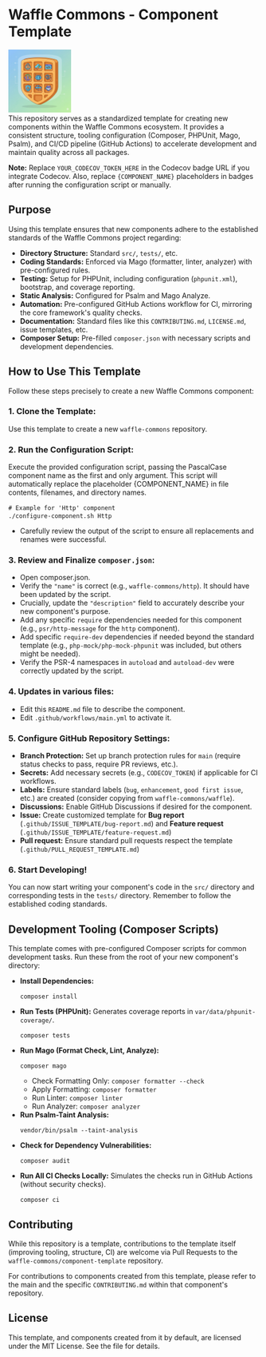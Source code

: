 # Waffle Commons - Component Template
<img src="./images/waffle-commons_logo.png" alt="Logo Waffles Commons" style="width: 25%;" /><br />
This repository serves as a standardized template for creating new components within the Waffle Commons ecosystem. It provides a consistent structure, tooling configuration (Composer, PHPUnit, Mago, Psalm), and CI/CD pipeline (GitHub Actions) to accelerate development and maintain quality across all packages.

**Note:** Replace `YOUR_CODECOV_TOKEN_HERE` in the Codecov badge URL if you integrate Codecov. Also, replace `{COMPONENT_NAME}` placeholders in badges after running the configuration script or manually.

## Purpose
Using this template ensures that new components adhere to the established standards of the Waffle Commons project regarding:
- **Directory Structure:** Standard `src/`, `tests/`, etc.
- **Coding Standards:** Enforced via Mago (formatter, linter, analyzer) with pre-configured rules.
- **Testing:** Setup for PHPUnit, including configuration (`phpunit.xml`), bootstrap, and coverage reporting.
- **Static Analysis:** Configured for Psalm and Mago Analyze. 
- **Automation:** Pre-configured GitHub Actions workflow for CI, mirroring the core framework's quality checks. 
- **Documentation:** Standard files like this `CONTRIBUTING.md`, `LICENSE.md`, issue templates, etc. 
- **Composer Setup:** Pre-filled `composer.json` with necessary scripts and development dependencies.

## How to Use This Template
Follow these steps precisely to create a new Waffle Commons component:

### 1. **Clone the Template:**
Use this template to create a new `waffle-commons` repository.

### 2. **Run the Configuration Script:**
Execute the provided configuration script, passing the PascalCase component name as the first and only argument. This script will automatically replace the placeholder {COMPONENT_NAME} in file contents, filenames, and directory names.
```shell
# Example for 'Http' component
./configure-component.sh Http
```
- Carefully review the output of the script to ensure all replacements and renames were successful.

### 3. **Review and Finalize `composer.json`:**
- Open composer.json.
- Verify the `"name"` is correct (e.g., `waffle-commons/http`). It should have been updated by the script.
- Crucially, update the `"description"` field to accurately describe your new component's purpose. 
- Add any specific `require` dependencies needed for this component (e.g., `psr/http-message` for the `http` component).
- Add specific `require-dev` dependencies if needed beyond the standard template (e.g., `php-mock/php-mock-phpunit` was included, but others might be needed).
- Verify the PSR-4 namespaces in `autoload` and `autoload-dev` were correctly updated by the script.

### 4. **Updates in various files:**
- Edit this `README.md` file to describe the component.
- Edit `.github/workflows/main.yml` to activate it.

### 5. **Configure GitHub Repository Settings:**
- **Branch Protection:** Set up branch protection rules for `main` (require status checks to pass, require PR reviews, etc.).
- **Secrets:** Add necessary secrets (e.g., `CODECOV_TOKEN`) if applicable for CI workflows.
- **Labels:** Ensure standard labels (`bug`, `enhancement`, `good first issue`, etc.) are created (consider copying from `waffle-commons/waffle`).
- **Discussions:** Enable GitHub Discussions if desired for the component.
- **Issue:** Create customized template for **Bug report** (`.github/ISSUE_TEMPLATE/bug-report.md`) and  **Feature request** (`.github/ISSUE_TEMPLATE/feature-request.md`)
- **Pull request:** Ensure standard pull requests respect the template (`.github/PULL_REQUEST_TEMPLATE.md`)

### 6. **Start Developing!**
You can now start writing your component's code in the `src/` directory and corresponding tests in the `tests/` directory. Remember to follow the established coding standards.

## Development Tooling (Composer Scripts)
This template comes with pre-configured Composer scripts for common development tasks. Run these from the root of your new component's directory:
- **Install Dependencies:**
    ```shell
    composer install
    ```
- **Run Tests (PHPUnit):** Generates coverage reports in `var/data/phpunit-coverage/`.
    ```shell
    composer tests
    ```
- **Run Mago (Format Check, Lint, Analyze):**
    ```shell
    composer mago
    ```
    - Check Formatting Only: `composer formatter --check`
    - Apply Formatting: `composer formatter` 
    - Run Linter: `composer linter`
    - Run Analyzer: `composer analyzer`
- **Run Psalm-Taint Analysis:**
    ```shell
    vendor/bin/psalm --taint-analysis
    ```
- **Check for Dependency Vulnerabilities:**
    ```shell
    composer audit
    ```
- **Run All CI Checks Locally:** Simulates the checks run in GitHub Actions (without security checks).
    ```shell
    composer ci
    ```

## Contributing
While this repository is a template, contributions to the template itself (improving tooling, structure, CI) are welcome via Pull Requests to the `waffle-commons/component-template` repository.

For contributions to components created from this template, please refer to the main and the specific `CONTRIBUTING.md` within that component's repository.

## License
This template, and components created from it by default, are licensed under the MIT License. See the file for details.